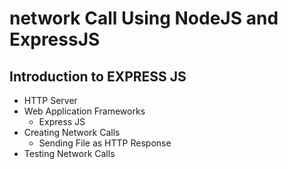 # network Call Using NodeJS and ExpressJS
## Introduction to EXPRESS JS

- HTTP Server
- Web Application Frameworks
    - Express JS
- Creating Network Calls
    - Sending File as HTTP Response
- Testing Network Calls
